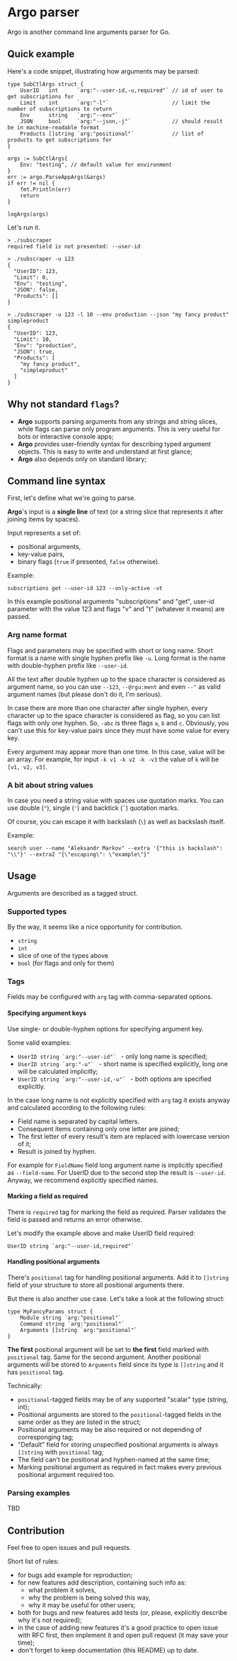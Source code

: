# Argo parser

Argo is another command line arguments parser for Go.

## Quick example

Here's a code snippet, illustrating how arguments may be parsed:

```
type SubCtlArgs struct {
    UserID   int      `arg:"--user-id,-u,required"` // id of user to get subscriptions for
    Limit    int      `arg:"-l"`                    // limit the number of subscriptions to return
    Env      string   `arg:"--env"`
    JSON     bool     `arg:"--json,-j"`             // should result be in machine-readable format
    Products []string `arg:"positional"`            // list of products to get subscriptions for
}

args := SubCtlArgs{
    Env: "testing", // default value for environment
}
err := argo.ParseAppArgs(&args)
if err != nil {
    fmt.Println(err)
    return
}

logArgs(args)
```

Let's run it.

```
> ./subscraper
required field is not presented: --user-id

> ./subscraper -u 123
{
  "UserID": 123,
  "Limit": 0,
  "Env": "testing",
  "JSON": false,
  "Products": []
}

> ./subscraper -u 123 -l 10 --env production --json "my fancy product" simpleproduct
{
  "UserID": 123,
  "Limit": 10,
  "Env": "production",
  "JSON": true,
  "Products": [
    "my fancy product",
    "simpleproduct"
  ]
}
```

## Why not standard `flags`?

- **Argo** supports parsing arguments from any strings and string slices, while flags can parse only program arguments. This is very useful for bots or interactive console apps;
- **Argo** provides user-friendly syntax for describing typed argument objects. This is easy to write and understand at first glance;
- **Argo** also depends only on standard library;

## Command line syntax

First, let's define what we're going to parse.

**Argo**'s input is a **single line** of text (or a string slice that represents it after joining items by spaces).

Input represents a set of:

- positional arguments,
- key-value pairs,
- binary flags (`true` if presented, `false` otherwise).

Example:

```
subscriptions get --user-id 123 --only-active -vt
```

In this example positional arguments "subscriptions" and "get", user-id parameter with the value 123 and flags "v" and "t" (whatever it means) are passed.

### Arg name format

Flags and parameters may be specified with short or long name. Short format is a name with single hyphen prefix like `-u`. Long format is the name with double-hyphen prefix like `--user-id`.

All the text after double hyphen up to the space character is considered as argument name, so you can use `--123`, `--@rgu:ment` and even `--"` as valid argument names (but please don't do it, I'm serious).

In case there are more than one character after single hyphen, every character up to the space character is considered as flag, so you can list flags with only one hyphen. So, `-abc` is three flags `a`, `b` and `c`. Obviously, you can't use this for key-value pairs since they must have some value for every key.

Every argument may appear more than one time. In this case, value will be an array. For example, for input `-k v1 -k v2 -k -v3` the value of `k` will be `[v1, v2, v3]`.

### A bit about string values

In case you need a string value with spaces use quotation marks. You can use double (`"`), single (`'`) and backtick (`` ` ``) quotation marks.

Of course, you can escape it with backslash (`\`) as well as backslash itself.

Example:

```
search user --name "Aleksandr Markov" --extra '{"this is backslash": "\\"}' --extra2 "{\"escaping\": \"example\"}"
```

## Usage

Arguments are described as a tagged struct.

### Supported types

By the way, it seems like a nice opportunity for contribution.

- `string`
- `int`
- slice of one of the types above
- `bool` (for flags and only for them)

### Tags

Fields may be configured with `arg` tag with comma-separated options.

#### Specifying argument keys

Use single- or double-hyphen options for specifying argument key.

Some valid examples:

- ``UserID string `arg:"--user-id"` `` - only long name is specified;
- ``UserID string `arg:"-u"` `` - short name is specified explicitly, long one will be calculated implicitly;
- ``UserID string `arg:"--user-id,-u"` `` - both options are specified explicitly.

In the case long name is not explicitly specified with `arg` tag it exists anyway and calculated according to the following rules:

- Field name is separated by capital letters.
- Consequent items containing only one letter are joined; 
- The first letter of every result's item are replaced with lowercase version of it;
- Result is joined by hyphen.

For example for `FieldName` field long argument name is implicitly specified as `--field-name`. For UserID due to the second step the result is `--user-id`. Anyway, we recommend explicitly specified names.

#### Marking a field as required

There is `required` tag for marking the field as required. Parser validates the field is passed and returns an error otherwise.

Let's modify the example above and make UserID field required:

```
UserID string `arg:"--user-id,required"`
```

#### Handling positional arguments

There's `positional` tag for handling positional arguments. Add it to `[]string` field of your structure to store all positional arguments there.

But there is also another use case. Let's take a look at the following struct:

```
type MyFancyParams struct {
    Module string `arg:"positional"`
    Command string `arg:"positional"`
    Arguments []string `arg:"positional"`
}
```

**The first** positional argument will be set to **the first** field marked with `positional` tag. Same for the second argument. Another positional arguments will be stored to `Arguments` field since its type is `[]string` and it has `positional` tag.

Technically:

- `positional`-tagged fields may be of any supported "scalar" type (string, int);
- Positional arguments are stored to the `positional`-tagged fields in the same order as they are listed in the struct;
- Positional arguments may be also required or not depending of corresponging tag;
- "Default" field for storing unspecified positional arguments is always `[]string` with `positional` tag;
- The field can't be positional and hyphen-named at the same time;
- Marking positional argument as required in fact makes every previous positional argument required too.

### Parsing examples

TBD

## Contribution

Feel free to open issues and pull requests.

Short list of rules:

- for bugs add example for reproduction;
- for new features add description, containing such info as:
    - what problem it solves,
    - why the problem is being solved this way,
    - why it may be useful for other users;
- both for bugs and new features add tests (or, please, explicitly describe why it's not required);
- in the case of adding new features it's a good practice to open issue with RFC first, then implement it and open pull request (it may save your time);
- don't forget to keep documentation (this README) up to date.
